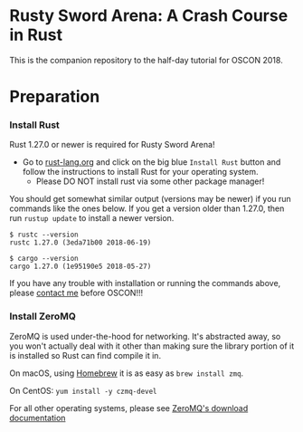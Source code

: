 # Rusty Sword Arena: A Crash Course in Rust

This is the companion repository to the half-day tutorial for OSCON 2018.

# Preparation

### Install Rust

Rust 1.27.0 or newer is required for Rusty Sword Arena!

- Go to [rust-lang.org](https://rust-lang.org) and click on the big blue `Install Rust` 
  button and follow the instructions to install Rust for your operating system.
  - Please DO NOT install rust via some other package manager!
  
You should get somewhat similar output (versions may be newer) if you run commands like the ones below.  If you get a
version older than 1.27.0, then run `rustup update` to install a newer version.
 
```shell
$ rustc --version
rustc 1.27.0 (3eda71b00 2018-06-19)

$ cargo --version
cargo 1.27.0 (1e95190e5 2018-05-27)
```

If you have any trouble with installation or running the commands above, please [contact me](mailto:nathan.stocks@gmail.com) before OSCON!!!

### Install ZeroMQ

ZeroMQ is used under-the-hood for networking.  It's abstracted away, so you won't actually deal with it other than
making sure the library portion of it is installed so Rust can find compile it in.

On macOS, using [Homebrew](https://brew.sh/) it is as easy as `brew install zmq`.

On CentOS: `yum install -y czmq-devel`

For all other operating systems, please see
[ZeroMQ's download documentation](http://zeromq.org/area:download)


